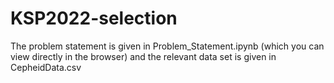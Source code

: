 # KSP2022-selection
The problem statement is given in Problem_Statement.ipynb (which you can view directly in the browser) and the relevant data set is given in CepheidData.csv
